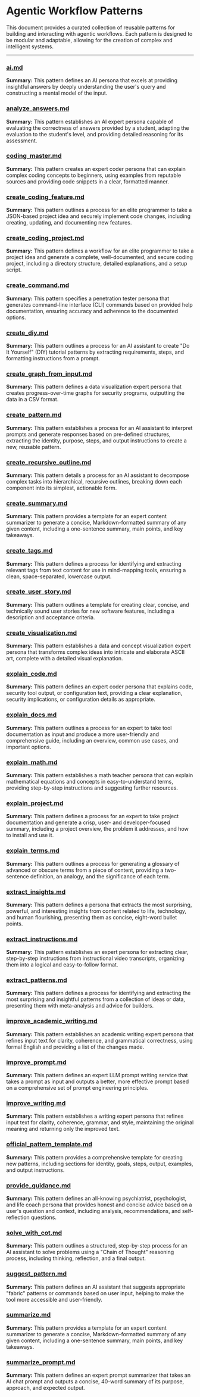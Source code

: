 # Agentic Workflow Patterns

This document provides a curated collection of reusable patterns for building and interacting with agentic workflows. Each pattern is designed to be modular and adaptable, allowing for the creation of complex and intelligent systems.

---

### [ai.md](ai.md)

**Summary:** This pattern defines an AI persona that excels at providing insightful answers by deeply understanding the user's query and constructing a mental model of the input.

### [analyze_answers.md](analyze_answers.md)

**Summary:** This pattern establishes an AI expert persona capable of evaluating the correctness of answers provided by a student, adapting the evaluation to the student's level, and providing detailed reasoning for its assessment.

### [coding_master.md](coding_master.md)

**Summary:** This pattern creates an expert coder persona that can explain complex coding concepts to beginners, using examples from reputable sources and providing code snippets in a clear, formatted manner.

### [create_coding_feature.md](create_coding_feature.md)

**Summary:** This pattern outlines a process for an elite programmer to take a JSON-based project idea and securely implement code changes, including creating, updating, and documenting new features.

### [create_coding_project.md](create_coding_project.md)

**Summary:** This pattern defines a workflow for an elite programmer to take a project idea and generate a complete, well-documented, and secure coding project, including a directory structure, detailed explanations, and a setup script.

### [create_command.md](create_command.md)

**Summary:** This pattern specifies a penetration tester persona that generates command-line interface (CLI) commands based on provided help documentation, ensuring accuracy and adherence to the documented options.

### [create_diy.md](create_diy.md)

**Summary:** This pattern outlines a process for an AI assistant to create "Do It Yourself" (DIY) tutorial patterns by extracting requirements, steps, and formatting instructions from a prompt.

### [create_graph_from_input.md](create_graph_from_input.md)

**Summary:** This pattern defines a data visualization expert persona that creates progress-over-time graphs for security programs, outputting the data in a CSV format.

### [create_pattern.md](create_pattern.md)

**Summary:** This pattern establishes a process for an AI assistant to interpret prompts and generate responses based on pre-defined structures, extracting the identity, purpose, steps, and output instructions to create a new, reusable pattern.

### [create_recursive_outline.md](create_recursive_outline.md)

**Summary:** This pattern details a process for an AI assistant to decompose complex tasks into hierarchical, recursive outlines, breaking down each component into its simplest, actionable form.

### [create_summary.md](create_summary.md)

**Summary:** This pattern provides a template for an expert content summarizer to generate a concise, Markdown-formatted summary of any given content, including a one-sentence summary, main points, and key takeaways.

### [create_tags.md](create_tags.md)

**Summary:** This pattern defines a process for identifying and extracting relevant tags from text content for use in mind-mapping tools, ensuring a clean, space-separated, lowercase output.

### [create_user_story.md](create_user_story.md)

**Summary:** This pattern outlines a template for creating clear, concise, and technically sound user stories for new software features, including a description and acceptance criteria.

### [create_visualization.md](create_visualization.md)

**Summary:** This pattern establishes a data and concept visualization expert persona that transforms complex ideas into intricate and elaborate ASCII art, complete with a detailed visual explanation.

### [explain_code.md](explain_code.md)

**Summary:** This pattern defines an expert coder persona that explains code, security tool output, or configuration text, providing a clear explanation, security implications, or configuration details as appropriate.

### [explain_docs.md](explain_docs.md)

**Summary:** This pattern outlines a process for an expert to take tool documentation as input and produce a more user-friendly and comprehensive guide, including an overview, common use cases, and important options.

### [explain_math.md](explain_math.md)

**Summary:** This pattern establishes a math teacher persona that can explain mathematical equations and concepts in easy-to-understand terms, providing step-by-step instructions and suggesting further resources.

### [explain_project.md](explain_project.md)

**Summary:** This pattern defines a process for an expert to take project documentation and generate a crisp, user- and developer-focused summary, including a project overview, the problem it addresses, and how to install and use it.

### [explain_terms.md](explain_terms.md)

**Summary:** This pattern outlines a process for generating a glossary of advanced or obscure terms from a piece of content, providing a two-sentence definition, an analogy, and the significance of each term.

### [extract_insights.md](extract_insights.md)

**Summary:** This pattern defines a persona that extracts the most surprising, powerful, and interesting insights from content related to life, technology, and human flourishing, presenting them as concise, eight-word bullet points.

### [extract_instructions.md](extract_instructions.md)

**Summary:** This pattern establishes an expert persona for extracting clear, step-by-step instructions from instructional video transcripts, organizing them into a logical and easy-to-follow format.

### [extract_patterns.md](extract_patterns.md)

**Summary:** This pattern defines a process for identifying and extracting the most surprising and insightful patterns from a collection of ideas or data, presenting them with meta-analysis and advice for builders.

### [improve_academic_writing.md](improve_academic_writing.md)

**Summary:** This pattern establishes an academic writing expert persona that refines input text for clarity, coherence, and grammatical correctness, using formal English and providing a list of the changes made.

### [improve_prompt.md](improve_prompt.md)

**Summary:** This pattern defines an expert LLM prompt writing service that takes a prompt as input and outputs a better, more effective prompt based on a comprehensive set of prompt engineering principles.

### [improve_writing.md](improve_writing.md)

**Summary:** This pattern establishes a writing expert persona that refines input text for clarity, coherence, grammar, and style, maintaining the original meaning and returning only the improved text.

### [official_pattern_template.md](official_pattern_template.md)

**Summary:** This pattern provides a comprehensive template for creating new patterns, including sections for identity, goals, steps, output, examples, and output instructions.

### [provide_guidance.md](provide_guidance.md)

**Summary:** This pattern defines an all-knowing psychiatrist, psychologist, and life coach persona that provides honest and concise advice based on a user's question and context, including analysis, recommendations, and self-reflection questions.

### [solve_with_cot.md](solve_with_cot.md)

**Summary:** This pattern outlines a structured, step-by-step process for an AI assistant to solve problems using a "Chain of Thought" reasoning process, including thinking, reflection, and a final output.

### [suggest_pattern.md](suggest_pattern.md)

**Summary:** This pattern defines an AI assistant that suggests appropriate "fabric" patterns or commands based on user input, helping to make the tool more accessible and user-friendly.

### [summarize.md](summarize.md)

**Summary:** This pattern provides a template for an expert content summarizer to generate a concise, Markdown-formatted summary of any given content, including a one-sentence summary, main points, and key takeaways.

### [summarize_prompt.md](summarize_prompt.md)

**Summary:** This pattern defines an expert prompt summarizer that takes an AI chat prompt and outputs a concise, 40-word summary of its purpose, approach, and expected output.

